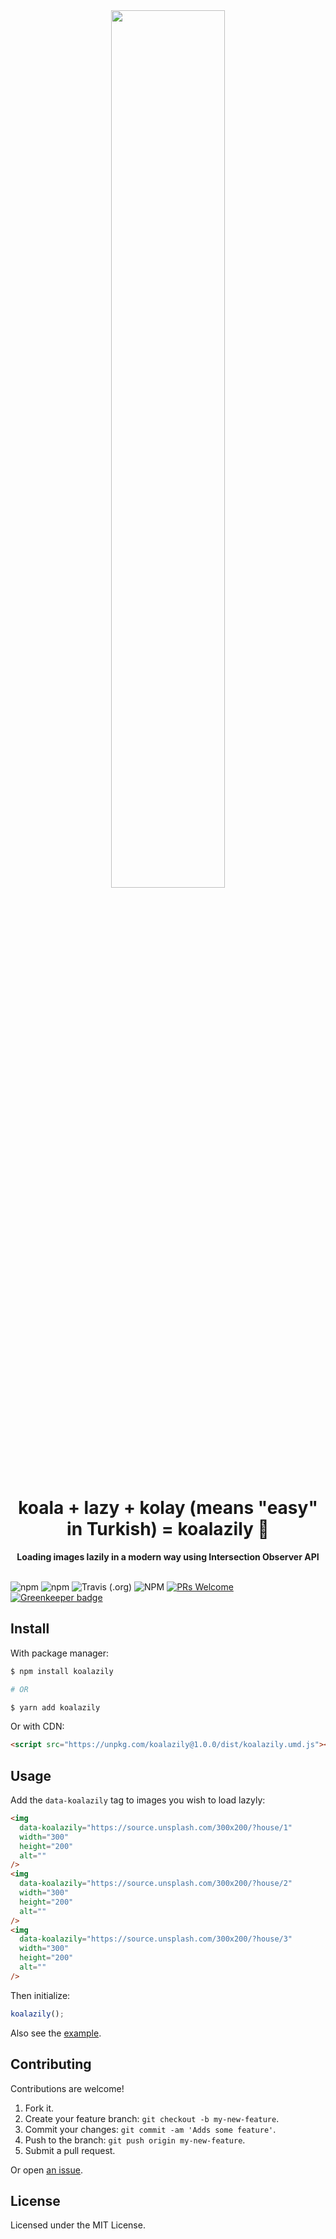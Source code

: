 <div align="center">
  <img width="60%" src="https://media.giphy.com/media/GiwTarPTh3tG8/giphy.gif" alt=""/>
</div>
<h1 align="center">
  koala + lazy + kolay (means "easy" in Turkish) = koalazily 🐨
</h1>
<div align="center">
  <strong>Loading images lazily in a modern way using Intersection Observer API</strong>
</div>
<br>

![npm](https://img.shields.io/npm/v/koalazily)
![npm](https://img.shields.io/npm/dt/koalazily)
![Travis (.org)](https://img.shields.io/travis/suyalcinkaya/koalazily)
![NPM](https://img.shields.io/npm/l/koalazily)
[![PRs Welcome](https://img.shields.io/badge/PRs-welcome-brightgreen.svg?style=flat-square)](http://makeapullrequest.com)
[![Greenkeeper badge](https://badges.greenkeeper.io/suyalcinkaya/koalazily.svg)](https://greenkeeper.io/)

## Install

With package manager:

```sh
$ npm install koalazily

# OR

$ yarn add koalazily
```

Or with CDN:

```html
<script src="https://unpkg.com/koalazily@1.0.0/dist/koalazily.umd.js"></script>
```

## Usage

Add the `data-koalazily` tag to images you wish to load lazyly:

```html
<img
  data-koalazily="https://source.unsplash.com/300x200/?house/1"
  width="300"
  height="200"
  alt=""
/>
<img
  data-koalazily="https://source.unsplash.com/300x200/?house/2"
  width="300"
  height="200"
  alt=""
/>
<img
  data-koalazily="https://source.unsplash.com/300x200/?house/3"
  width="300"
  height="200"
  alt=""
/>
```

Then initialize:

```js
koalazily();
```

Also see the [example](example/index.html).

## Contributing

Contributions are welcome!

1.  Fork it.
2.  Create your feature branch: `git checkout -b my-new-feature`.
3.  Commit your changes: `git commit -am 'Adds some feature'`.
4.  Push to the branch: `git push origin my-new-feature`.
5.  Submit a pull request.

Or open [an issue](https://github.com/suyalcinkaya/koalazily/issues).

## License

Licensed under the MIT License.
